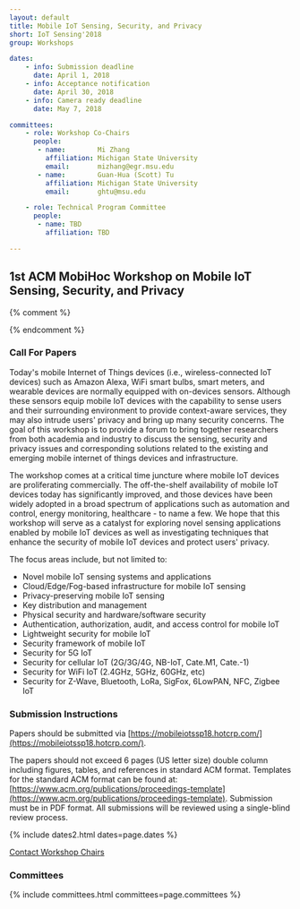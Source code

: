 ```yaml
---
layout: default
title: Mobile IoT Sensing, Security, and Privacy
short: IoT Sensing'2018
group: Workshops

dates:
    - info: Submission deadline
      date: April 1, 2018
    - info: Acceptance notification
      date: April 30, 2018
    - info: Camera ready deadline
      date: May 7, 2018

committees:
    - role: Workshop Co-Chairs
      people:
       - name:        Mi Zhang
         affiliation: Michigan State University
         email:       mizhang@egr.msu.edu
       - name:        Guan-Hua (Scott) Tu
         affiliation: Michigan State University
         email:       ghtu@msu.edu

    - role: Technical Program Committee
      people:
       - name: TBD
         affiliation: TBD

---
```


## 1st ACM MobiHoc Workshop on Mobile IoT Sensing, Security, and Privacy

{% comment %}

<!-- ### Workshop Program -->

<!-- {% include program-online.html type="dipon" %} -->

{% endcomment %}

### Call For Papers

Today's mobile Internet of Things devices (i.e., wireless-connected IoT devices) such as Amazon Alexa, WiFi smart bulbs, smart meters, and wearable devices are normally equipped with on-devices sensors. Although these sensors equip mobile IoT devices with the capability to sense users and their surrounding environment to provide context-aware services, they may also intrude users' privacy and bring up many security concerns. The goal of this workshop is to provide a forum to bring together researchers from both academia and industry to discuss the sensing, security and privacy issues and corresponding solutions related to the existing and emerging mobile internet of things devices and infrastructure.

The workshop comes at a critical time juncture where mobile IoT devices are proliferating commercially. The off-the-shelf availability of mobile IoT devices today has significantly improved, and those devices have been widely adopted in a broad spectrum of applications such as automation and control, energy monitoring, healthcare - to name a few. We hope that this workshop will serve as a catalyst for exploring novel sensing applications enabled by mobile IoT devices as well as investigating techniques that enhance the security of mobile IoT devices and protect users' privacy.

The focus areas include, but not limited to:

- Novel mobile IoT sensing systems and applications
- Cloud/Edge/Fog-based infrastructure for mobile IoT sensing
- Privacy-preserving mobile IoT sensing
- Key distribution and management
- Physical security and hardware/software security
- Authentication, authorization, audit, and access control for mobile IoT
- Lightweight security for mobile IoT
- Security framework of mobile IoT
- Security for 5G IoT
- Security for cellular IoT (2G/3G/4G, NB-IoT, Cate.M1, Cate.-1)
- Security for WiFi IoT (2.4GHz, 5GHz, 60GHz, etc)
- Security for Z-Wave, Bluetooth, LoRa, SigFox, 6LowPAN, NFC, Zigbee IoT


### Submission Instructions

Papers should be submitted via [https://mobileiotssp18.hotcrp.com/](https://mobileiotssp18.hotcrp.com/).

The papers should not exceed 6 pages (US letter size) double column including figures, tables, and references in standard ACM format.
Templates for the standard ACM format can be found at: [https://www.acm.org/publications/proceedings-template](https://www.acm.org/publications/proceedings-template).
Submission must be in PDF format.
All submissions will be reviewed using a single-blind review process.



{% include dates2.html dates=page.dates %}

<div class="row">
  <div class="col-sm-6 col-sm-offset-3">
    <a href="mailto:{% for person in page.committees[0].people %}{% if person.email and person.email != "" %}{% unless forloop.first %},{% endunless %}{{ person.email }}{% endif %}{% endfor %}?subject=[{{ page.short }}]" class="btn btn-primary btn-block" role="button">Contact Workshop Chairs</a>
  </div>
</div>

### Committees

{% include committees.html committees=page.committees %}
